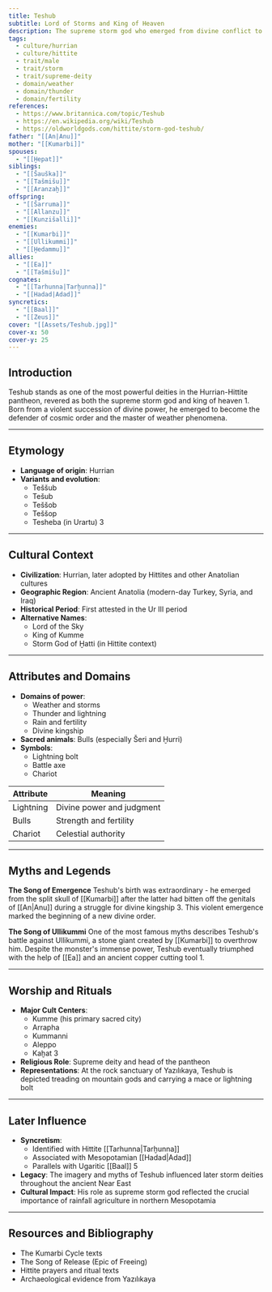 ```yaml
---
title: Teshub
subtitle: Lord of Storms and King of Heaven
description: The supreme storm god who emerged from divine conflict to rule the heavens, wielding thunder and lightning in the defense of cosmic order
tags:
  - culture/hurrian
  - culture/hittite
  - trait/male
  - trait/storm
  - trait/supreme-deity
  - domain/weather
  - domain/thunder
  - domain/fertility
references:
  - https://www.britannica.com/topic/Teshub
  - https://en.wikipedia.org/wiki/Teshub
  - https://oldworldgods.com/hittite/storm-god-teshub/
father: "[[An|Anu]]"
mother: "[[Kumarbi]]"
spouses:
  - "[[Ḫepat]]"
siblings:
  - "[[Šauška]]"
  - "[[Tašmišu]]"
  - "[[Aranzaḫ]]"
offspring:
  - "[[Šarruma]]"
  - "[[Allanzu]]"
  - "[[Kunzišalli]]"
enemies:
  - "[[Kumarbi]]"
  - "[[Ullikummi]]"
  - "[[Ḫedammu]]"
allies:
  - "[[Ea]]"
  - "[[Tašmišu]]"
cognates:
  - "[[Tarhunna|Tarḫunna]]"
  - "[[Hadad|Adad]]"
syncretics:
  - "[[Baal]]"
  - "[[Zeus]]"
cover: "[[Assets/Teshub.jpg]]"
cover-x: 50
cover-y: 25
---
```

##  Introduction
Teshub stands as one of the most powerful deities in the Hurrian-Hittite pantheon, revered as both the supreme storm god and king of heaven <mcreference link="https://www.britannica.com/topic/Teshub" index="1">1</mcreference>. Born from a violent succession of divine power, he emerged to become the defender of cosmic order and the master of weather phenomena.

---

## Etymology

- **Language of origin**: Hurrian
- **Variants and evolution**: 
  - Teššub
  - Tešub
  - Teššob
  - Teššop
  - Tesheba (in Urartu) <mcreference link="https://en.wikipedia.org/wiki/Teshub" index="3">3</mcreference>

---

##  Cultural Context

- **Civilization**: Hurrian, later adopted by Hittites and other Anatolian cultures
- **Geographic Region**: Ancient Anatolia (modern-day Turkey, Syria, and Iraq)
- **Historical Period**: First attested in the Ur III period
- **Alternative Names**:
  - Lord of the Sky
  - King of Kumme
  - Storm God of Ḫatti (in Hittite context)

---

## Attributes and Domains

- **Domains of power**: 
  - Weather and storms
  - Thunder and lightning
  - Rain and fertility
  - Divine kingship
- **Sacred animals**: Bulls (especially Šeri and Ḫurri)
- **Symbols**: 
  - Lightning bolt
  - Battle axe
  - Chariot

| Attribute | Meaning |
|-----------|----------|
| Lightning | Divine power and judgment |
| Bulls | Strength and fertility |
| Chariot | Celestial authority |

---

## Myths and Legends

**The Song of Emergence**
Teshub's birth was extraordinary - he emerged from the split skull of [[Kumarbi]] after the latter had bitten off the genitals of [[An|Anu]] during a struggle for divine kingship <mcreference link="https://en.wikipedia.org/wiki/Teshub" index="3">3</mcreference>. This violent emergence marked the beginning of a new divine order.

**The Song of Ullikummi**
One of the most famous myths describes Teshub's battle against Ullikummi, a stone giant created by [[Kumarbi]] to overthrow him. Despite the monster's immense power, Teshub eventually triumphed with the help of [[Ea]] and an ancient copper cutting tool <mcreference link="https://www.britannica.com/topic/Teshub" index="1">1</mcreference>.

---

## Worship and Rituals

- **Major Cult Centers**: 
  - Kumme (his primary sacred city)
  - Arrapha
  - Kummanni
  - Aleppo
  - Kaḫat <mcreference link="https://en.wikipedia.org/wiki/Teshub" index="3">3</mcreference>
- **Religious Role**: Supreme deity and head of the pantheon
- **Representations**: At the rock sanctuary of Yazılıkaya, Teshub is depicted treading on mountain gods and carrying a mace or lightning bolt

---

## Later Influence

- **Syncretism**: 
  - Identified with Hittite [[Tarhunna|Tarḫunna]]
  - Associated with Mesopotamian [[Hadad|Adad]]
  - Parallels with Ugaritic [[Baal]] <mcreference link="https://oldworldgods.com/hittite/storm-god-teshub/" index="5">5</mcreference>
- **Legacy**: The imagery and myths of Teshub influenced later storm deities throughout the ancient Near East
- **Cultural Impact**: His role as supreme storm god reflected the crucial importance of rainfall agriculture in northern Mesopotamia

---

## Resources and Bibliography

- The Kumarbi Cycle texts
- The Song of Release (Epic of Freeing)
- Hittite prayers and ritual texts
- Archaeological evidence from Yazılıkaya